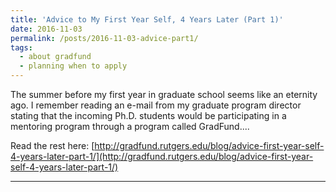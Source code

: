 ```yaml
---
title: 'Advice to My First Year Self, 4 Years Later (Part 1)'
date: 2016-11-03
permalink: /posts/2016-11-03-advice-part1/
tags:
  - about gradfund
  - planning when to apply
---
```


The summer before my first year in graduate school seems like an eternity ago. I remember reading an e-mail from my graduate program director stating that the incoming Ph.D. students would be participating in a mentoring program through a program called GradFund....

Read the rest here: [http://gradfund.rutgers.edu/blog/advice-first-year-self-4-years-later-part-1/](http://gradfund.rutgers.edu/blog/advice-first-year-self-4-years-later-part-1/)

------